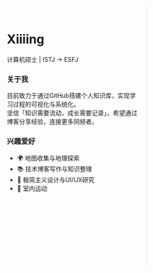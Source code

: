 <style>
.flex-container {
  display: flex;
  flex-direction: row;
  width: 100%;
  min-height: 600px; /* 容器最小高度 */
  margin-top: 30px; /* 内容间距 */
}

.text-section {
  flex: 0 0 60%; /* 文字区域占比 60% */
  padding: 20px;
}

.map-section {
  flex: 0 0 40%; /* 地图区域占比 40% */
  padding: 20px;
  border-left: 1px solid #e0e0e0; /* 分隔线 */
}

#map-container {
  width: 100%;
  height: 100%; /* 地图撑满容器 */
  min-height: 500px;
}
</style>

<div class="flex-container">
  <div class="text-section">
   <h1>Xiiiing</h1>
   <p>计算机硕士 | ISTJ -> ESFJ</p>
   <h3>关于我</h3>
   <p>目前致力于通过GitHub搭建个人知识库，实现学习过程的可视化与系统化。<br>
      坚信「知识需要流动，成长需要记录」，希望通过博客分享经验，连接更多同频者。</p>
   <h3>兴趣爱好</h3>
            <ul>
                <li>🌍 地图收集与地理探索</li>
                <li>📚 技术博客写作与知识整理</li>
                <li>🎨 极简主义设计与UI/UX研究</li>
                <li>🏓 室内运动</li>
            </ul>
  </div>


  <div class="map-section">
    <!-- 地图主容器（关键容器，用于切换显示） -->
    <div id="map-container"></div>
  </div>
</div>